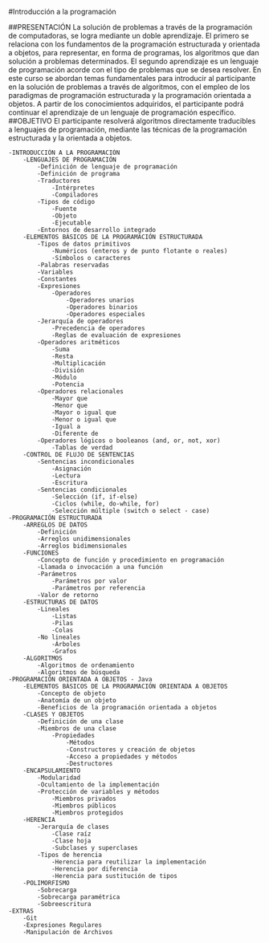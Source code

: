 #Introducción a la programación

##PRESENTACIÓN
La solución de problemas a través de la programación de computadoras, se logra mediante un doble aprendizaje. El primero se relaciona con los fundamentos de la programación estructurada y orientada a objetos, para representar, en forma de programas, los algoritmos que dan solución a problemas determinados. El segundo aprendizaje es un lenguaje de programación acorde con el tipo de problemas que se desea resolver. En este curso se abordan temas fundamentales para introducir al participante en la solución de problemas a través de algoritmos, con el empleo de los paradigmas de programación estructurada y la programación orientada a objetos. A partir de los conocimientos adquiridos, el participante podrá continuar el aprendizaje de un lenguaje de programación específico.
##OBJETIVO
El participante resolverá algoritmos directamente traducibles a lenguajes de programación, mediante las técnicas de la programación estructurada y la orientada a objetos.

 
 	-INTRODUCCIÓN A LA PROGRAMACIÓN
		-LENGUAJES DE PROGRAMACIÓN
			-Definición de lenguaje de programación
			-Definición de programa
			-Traductores
				-Intérpretes
				-Compiladores
			-Tipos de código
				-Fuente
				-Objeto
				-Ejecutable
			-Entornos de desarrollo integrado
		-ELEMENTOS BÁSICOS DE LA PROGRAMACIÓN ESTRUCTURADA
			-Tipos de datos primitivos
				-Numéricos (enteros y de punto flotante o reales)
				-Símbolos o caracteres
			-Palabras reservadas
			-Variables
			-Constantes
			-Expresiones
				-Operadores
					-Operadores unarios
					-Operadores binarios
					-Operadores especiales
			-Jerarquía de operadores
				-Precedencia de operadores
				-Reglas de evaluación de expresiones
			-Operadores aritméticos
				-Suma
				-Resta
				-Multiplicación
				-División
				-Módulo
				-Potencia
			-Operadores relacionales
				-Mayor que
				-Menor que
				-Mayor o igual que
				-Menor o igual que
				-Igual a
				-Diferente de
			-Operadores lógicos o booleanos (and, or, not, xor)
				-Tablas de verdad
		-CONTROL DE FLUJO DE SENTENCIAS
			-Sentencias incondicionales
				-Asignación
				-Lectura
				-Escritura
			-Sentencias condicionales
				-Selección (if, if-else)
				-Ciclos (while, do-while, for)
				-Selección múltiple (switch o select - case)
	-PROGRAMACIÓN ESTRUCTURADA
		-ARREGLOS DE DATOS
			-Definición
			-Arreglos unidimensionales
			-Arreglos bidimensionales
		-FUNCIONES
			-Concepto de función y procedimiento en programación
			-Llamada o invocación a una función
			-Parámetros
				-Parámetros por valor
				-Parámetros por referencia
			-Valor de retorno
		-ESTRUCTURAS DE DATOS
			-Lineales
				-Listas
				-Pilas
				-Colas
			-No lineales
				-Árboles
				-Grafos
		-ALGORITMOS
			-Algoritmos de ordenamiento
			-Algoritmos de búsqueda
	-PROGRAMACIÓN ORIENTADA A OBJETOS - Java
		-ELEMENTOS BÁSICOS DE LA PROGRAMACIÓN ORIENTADA A OBJETOS
			-Concepto de objeto
			-Anatomía de un objeto
			-Beneficios de la programación orientada a objetos
		-CLASES Y OBJETOS
			-Definición de una clase
			-Miembros de una clase
				-Propiedades
					-Métodos
					-Constructores y creación de objetos
					-Acceso a propiedades y métodos
					-Destructores
		-ENCAPSULAMIENTO
			-Modularidad
			-Ocultamiento de la implementación
			-Protección de variables y métodos
				-Miembros privados
				-Miembros públicos
				-Miembros protegidos
		-HERENCIA
			-Jerarquía de clases
				-Clase raíz
				-Clase hoja
				-Subclases y superclases
			-Tipos de herencia
				-Herencia para reutilizar la implementación
				-Herencia por diferencia
				-Herencia para sustitución de tipos
		-POLIMORFISMO
			-Sobrecarga
			-Sobrecarga paramétrica
			-Sobreescritura
	-EXTRAS
		-Git
		-Expresiones Regulares
		-Manipulación de Archivos
